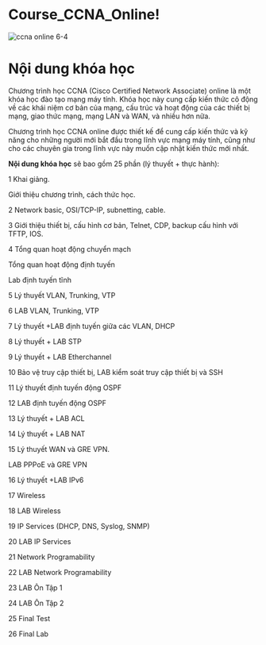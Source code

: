 # Course_CCNA_Online!
![ccna online 6-4](https://user-images.githubusercontent.com/129259654/229974526-55933b71-01ca-4784-8b16-ee3657c39c98.jpg)

# Nội dung khóa học

Chương trình học CCNA (Cisco Certified Network Associate) online là một khóa học đào tạo mạng máy tính. Khóa học này cung cấp kiến thức cô động về các khái niệm cơ bản của mạng, cấu trúc và hoạt động của các thiết bị mạng, giao thức mạng, mạng LAN và WAN, và nhiều hơn nữa.

Chương trình học CCNA online được thiết kế để cung cấp kiến thức và kỹ năng cho những người mới bắt đầu trong lĩnh vực mạng máy tính, cũng như cho các chuyên gia trong lĩnh vực này muốn cập nhật kiến thức mới nhất.

**Nội dung khóa học** sẽ bao gồm 25 phần (lý thuyết + thực hành):

1	Khai giảng.

Giới thiệu chương trình, cách thức học.	

2	Network basic, OSI/TCP-IP, subnetting, cable.	

3	Giới thiệu thiết bị, cấu hình cơ bản, Telnet, CDP, backup cấu hình với TFTP, IOS.

4	Tổng quan hoạt động chuyển mạch

   Tổng quan hoạt động định tuyến
  
   Lab định tuyến tĩnh	

5	Lý thuyết VLAN, Trunking, VTP	

6	LAB VLAN, Trunking, VTP	

7	Lý thuyết +LAB định tuyến giữa các VLAN, DHCP	

8	Lý thuyết + LAB STP	

9	Lý thuyết + LAB Etherchannel	

10	Bảo vệ truy cập thiết bị, LAB kiểm soát truy cập thiết bị và SSH	

11	Lý thuyết định tuyến động OSPF	

12	LAB định tuyến động OSPF	

13	Lý thuyết + LAB ACL

14	Lý thuyết + LAB NAT	

15	Lý thuyết WAN và GRE VPN.

   LAB PPPoE và GRE VPN	

16	Lý thuyết +LAB IPv6	

17	Wireless	

18	LAB Wireless	

19	IP Services (DHCP, DNS, Syslog, SNMP)	

20	LAB IP Services	

21	Network Programability	

22	LAB Network Programability	

23	LAB Ôn Tập 1	

24	LAB Ôn Tập 2	

25	Final Test	

26	Final Lab	

